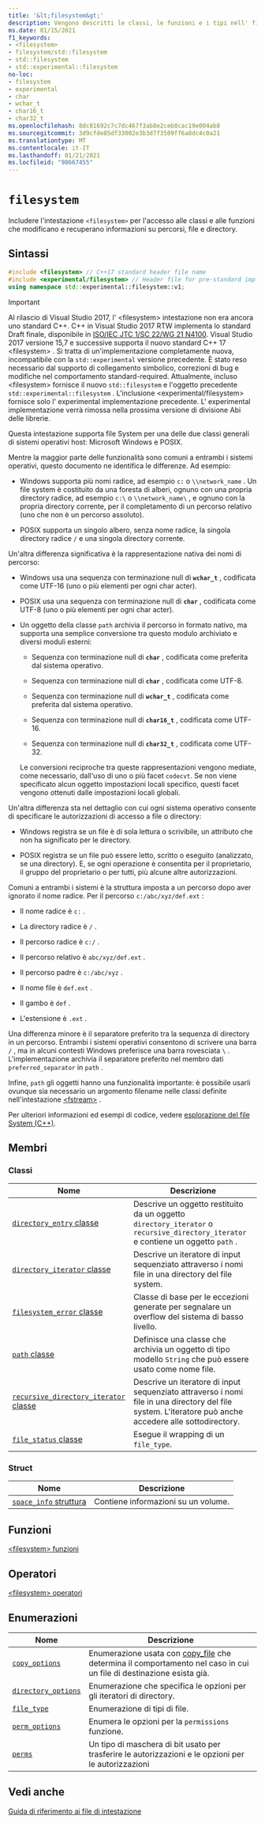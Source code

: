 ```yaml
---
title: '&lt;filesystem&gt;'
description: Vengono descritti le classi, le funzioni e i tipi nell' filesystem intestazione della libreria C++ standard.
ms.date: 01/15/2021
f1_keywords:
- <filesystem>
- filesystem/std::filesystem
- std::filesystem
- std::experimental::filesystem
no-loc:
- filesystem
- experimental
- char
- wchar_t
- char16_t
- char32_t
ms.openlocfilehash: 8dc81692c7c7dc467f3ab8e2ceb8cac19e004ab8
ms.sourcegitcommit: 3d9cfde85df33002e3b3d7f3509ff6a8dc4c0a21
ms.translationtype: MT
ms.contentlocale: it-IT
ms.lasthandoff: 01/21/2021
ms.locfileid: "98667455"
---
```

# `filesystem`

Includere l'intestazione `<filesystem>` per l'accesso alle classi e alle funzioni che modificano e recuperano informazioni su percorsi, file e directory.

## <a name="syntax"></a>Sintassi

```cpp
#include <filesystem> // C++17 standard header file name
#include <experimental/filesystem> // Header file for pre-standard implementation
using namespace std::experimental::filesystem::v1;
```

> [!IMPORTANT]
> Al rilascio di Visual Studio 2017, l' \<filesystem> intestazione non era ancora uno standard C++. C++ in Visual Studio 2017 RTW implementa lo standard Draft finale, disponibile in [ISO/IEC JTC 1/SC 22/WG 21 N4100](https://wg21.link/n4100). Visual Studio 2017 versione 15,7 e successive supporta il nuovo standard C++ 17 \<filesystem> .
> Si tratta di un'implementazione completamente nuova, incompatibile con la `std::experimental` versione precedente. È stato reso necessario dal supporto di collegamento simbolico, correzioni di bug e modifiche nel comportamento standard-required. Attualmente, incluso \<filesystem> fornisce il nuovo `std::filesystem` e l'oggetto precedente `std::experimental::filesystem` . L'inclusione \<experimental/filesystem> fornisce solo l' experimental implementazione precedente. L' experimental implementazione verrà rimossa nella prossima versione di divisione Abi delle librerie.

Questa intestazione supporta file System per una delle due classi generali di sistemi operativi host: Microsoft Windows e POSIX.

Mentre la maggior parte delle funzionalità sono comuni a entrambi i sistemi operativi, questo documento ne identifica le differenze. Ad esempio:

- Windows supporta più nomi radice, ad esempio `c:` o `\\network_name` . Un file system è costituito da una foresta di alberi, ognuno con una propria directory radice, ad esempio `c:\` o `\\network_name\` , e ognuno con la propria directory corrente, per il completamento di un percorso relativo (uno che non è un percorso assoluto).

- POSIX supporta un singolo albero, senza nome radice, la singola directory radice `/` e una singola directory corrente.

Un'altra differenza significativa è la rappresentazione nativa dei nomi di percorso:

- Windows usa una sequenza con terminazione null di **`wchar_t`** , codificata come UTF-16 (uno o più elementi per ogni char acter).

- POSIX usa una sequenza con terminazione null di **`char`** , codificata come UTF-8 (uno o più elementi per ogni char acter).

- Un oggetto della classe `path` archivia il percorso in formato nativo, ma supporta una semplice conversione tra questo modulo archiviato e diversi moduli esterni:

  - Sequenza con terminazione null di **`char`** , codificata come preferita dal sistema operativo.

  - Sequenza con terminazione null di **`char`** , codificata come UTF-8.

  - Sequenza con terminazione null di **`wchar_t`** , codificata come preferita dal sistema operativo.

  - Sequenza con terminazione null di **`char16_t`** , codificata come UTF-16.

  - Sequenza con terminazione null di **`char32_t`** , codificata come UTF-32.

  Le conversioni reciproche tra queste rappresentazioni vengono mediate, come necessario, dall'uso di uno o più facet `codecvt`. Se non viene specificato alcun oggetto impostazioni locali specifico, questi facet vengono ottenuti dalle impostazioni locali globali.

Un'altra differenza sta nel dettaglio con cui ogni sistema operativo consente di specificare le autorizzazioni di accesso a file o directory:

- Windows registra se un file è di sola lettura o scrivibile, un attributo che non ha significato per le directory.

- POSIX registra se un file può essere letto, scritto o eseguito (analizzato, se una directory). E, se ogni operazione è consentita per il proprietario, il gruppo del proprietario o per tutti, più alcune altre autorizzazioni.

Comuni a entrambi i sistemi è la struttura imposta a un percorso dopo aver ignorato il nome radice. Per il percorso `c:/abc/xyz/def.ext` :

- Il nome radice è `c:` .

- La directory radice è `/` .

- Il percorso radice è `c:/` .

- Il percorso relativo è `abc/xyz/def.ext` .

- Il percorso padre è `c:/abc/xyz` .

- Il nome file è `def.ext` .

- Il gambo è `def` .

- L'estensione è `.ext` .

Una differenza minore è il separatore preferito tra la sequenza di directory in un percorso. Entrambi i sistemi operativi consentono di scrivere una barra `/` , ma in alcuni contesti Windows preferisce una barra rovesciata `\` . L'implementazione archivia il separatore preferito nel membro dati `preferred_separator` in `path` .

Infine, `path` gli oggetti hanno una funzionalità importante: è possibile usarli ovunque sia necessario un argomento filename nelle classi definite nell'intestazione [\<fstream>](fstream.md) .

Per ulteriori informazioni ed esempi di codice, vedere [esplorazione del file System (C++)](../standard-library/file-system-navigation.md).

## <a name="members"></a>Membri

### <a name="classes"></a>Classi

|Nome|Descrizione|
|-|-|
|[`directory_entry` classe](../standard-library/directory-entry-class.md)|Descrive un oggetto restituito da un oggetto `directory_iterator` o `recursive_directory_iterator` e contiene un oggetto `path` .|
|[`directory_iterator` classe](../standard-library/directory-iterator-class.md)|Descrive un iteratore di input sequenziato attraverso i nomi file in una directory del file system.|
|[`filesystem_error` classe](../standard-library/filesystem-error-class.md)|Classe di base per le eccezioni generate per segnalare un overflow del sistema di basso livello.|
|[`path` classe](../standard-library/path-class.md)|Definisce una classe che archivia un oggetto di tipo modello `String` che può essere usato come nome file.|
|[`recursive_directory_iterator` classe](../standard-library/recursive-directory-iterator-class.md)|Descrive un iteratore di input sequenziato attraverso i nomi file in una directory del file system. L'iteratore può anche accedere alle sottodirectory.|
|[`file_status` classe](../standard-library/file-status-class.md)|Esegue il wrapping di un `file_type`.|

### <a name="structs"></a>Struct

|Nome|Descrizione|
|-|-|
|[`space_info` struttura](../standard-library/space-info-structure.md)|Contiene informazioni su un volume.|

## <a name="functions"></a>Funzioni

[\<filesystem> funzioni](../standard-library/filesystem-functions.md)

## <a name="operators"></a>Operatori

[\<filesystem> operatori](../standard-library/filesystem-operators.md)

## <a name="enumerations"></a>Enumerazioni

|Nome|Descrizione|
|-|-|
|[`copy_options`](../standard-library/filesystem-enumerations.md#copy_options)|Enumerazione usata con [copy_file](../standard-library/filesystem-functions.md#copy_file) che determina il comportamento nel caso in cui un file di destinazione esista già.|
|[`directory_options`](../standard-library/filesystem-enumerations.md#directory_options)|Enumerazione che specifica le opzioni per gli iteratori di directory.|
|[`file_type`](../standard-library/filesystem-enumerations.md#file_type)|Enumerazione di tipi di file.|
|[`perm_options`](../standard-library/filesystem-enumerations.md#perm_options)| Enumera le opzioni per la `permissions` funzione. |
|[`perms`](../standard-library/filesystem-enumerations.md#perms)|Un tipo di maschera di bit usato per trasferire le autorizzazioni e le opzioni per le autorizzazioni|

## <a name="see-also"></a>Vedi anche

[Guida di riferimento ai file di intestazione](../standard-library/cpp-standard-library-header-files.md)
